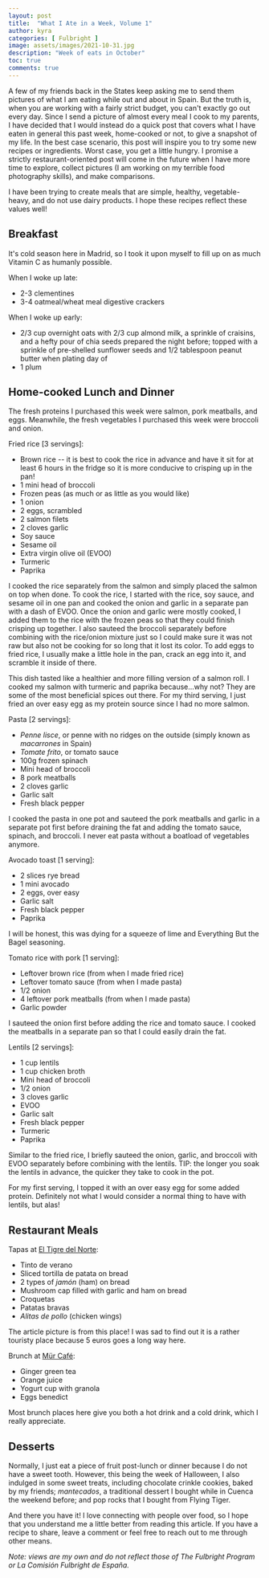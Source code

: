 ```yaml
---
layout: post
title:  "What I Ate in a Week, Volume 1"
author: kyra
categories: [ Fulbright ]
image: assets/images/2021-10-31.jpg
description: "Week of eats in October"
toc: true
comments: true
---
```


A few of my friends back in the States keep asking me to send them pictures of what I am eating while out and about in Spain. But the truth is, when you are working with a fairly strict budget, you can't exactly go out every day. Since I send a picture of almost every meal I cook to my parents, I have decided that I would instead do a quick post that covers what I have eaten in general this past week, home-cooked or not, to give a snapshot of my life. In the best case scenario, this post will inspire you to try some new recipes or ingredients. Worst case, you get a little hungry. I promise a strictly restaurant-oriented post will come in the future when I have more time to explore, collect pictures (I am working on my terrible food photography skills), and make comparisons.

I have been trying to create meals that are simple, healthy, vegetable-heavy, and do not use dairy products. I hope these recipes reflect these values well!

## Breakfast

It's cold season here in Madrid, so I took it upon myself to fill up on as much Vitamin C as humanly possible.

When I woke up late:
- 2-3 clementines
- 3-4 oatmeal/wheat meal digestive crackers

When I woke up early:
- 2/3 cup overnight oats with 2/3 cup almond milk, a sprinkle of craisins, and a hefty pour of chia seeds prepared the night before; topped with a sprinkle of pre-shelled sunflower seeds and 1/2 tablespoon peanut butter when plating day of
- 1 plum

## Home-cooked Lunch and Dinner

The fresh proteins I purchased this week were salmon, pork meatballs, and eggs. Meanwhile, the fresh vegetables I purchased this week were broccoli and onion.

Fried rice [3 servings]:
- Brown rice -- it is best to cook the rice in advance and have it sit for at least 6 hours in the fridge so it is more conducive to crisping up in the pan!
- 1 mini head of broccoli
- Frozen peas (as much or as little as you would like)
- 1 onion
- 2 eggs, scrambled
- 2 salmon filets
- 2 cloves garlic
- Soy sauce
- Sesame oil
- Extra virgin olive oil (EVOO)
- Turmeric
- Paprika

I cooked the rice separately from the salmon and simply placed the salmon on top when done. To cook the rice, I started with the rice, soy sauce, and sesame oil in one pan and cooked the onion and garlic in a separate pan with a dash of EVOO. Once the onion and garlic were mostly cooked, I added them to the rice with the frozen peas so that they could finish crisping up together. I also sauteed the broccoli separately before combining with the rice/onion mixture just so I could make sure it was not raw but also not be cooking for so long that it lost its color. To add eggs to fried rice, I usually make a little hole in the pan, crack an egg into it, and scramble it inside of there.

This dish tasted like a healthier and more filling version of a salmon roll. I cooked my salmon with turmeric and paprika because...why not? They are some of the most beneficial spices out there. For my third serving, I just fried an over easy egg as my protein source since I had no more salmon.

Pasta [2 servings]:
- _Penne lisce_, or penne with no ridges on the outside (simply known as _macarrones_ in Spain)
- _Tomate frito_, or tomato sauce
- 100g frozen spinach
- Mini head of broccoli
- 8 pork meatballs
- 2 cloves garlic
- Garlic salt
- Fresh black pepper

I cooked the pasta in one pot and sauteed the pork meatballs and garlic in a separate pot first before draining the fat and adding the tomato sauce, spinach, and broccoli. I never eat pasta without a boatload of vegetables anymore.

Avocado toast [1 serving]:
- 2 slices rye bread
- 1 mini avocado
- 2 eggs, over easy
- Garlic salt
- Fresh black pepper
- Paprika

I will be honest, this was dying for a squeeze of lime and Everything But the Bagel seasoning.

Tomato rice with pork [1 serving]:
- Leftover brown rice (from when I made fried rice)
- Leftover tomato sauce (from when I made pasta)
- 1/2 onion
- 4 leftover pork meatballs (from when I made pasta)
- Garlic powder

I sauteed the onion first before adding the rice and tomato sauce. I cooked the meatballs in a separate pan so that I could easily drain the fat.

Lentils [2 servings]:
- 1 cup lentils
- 1 cup chicken broth
- Mini head of broccoli
- 1/2 onion
- 3 cloves garlic
- EVOO
- Garlic salt
- Fresh black pepper
- Turmeric
- Paprika

Similar to the fried rice, I briefly sauteed the onion, garlic, and broccoli with EVOO separately before combining with the lentils. TIP: the longer you soak the lentils in advance, the quicker they take to cook in the pot. 

For my first serving, I topped it with an over easy egg for some added protein. Definitely not what I would consider a normal thing to have with lentils, but alas!

## Restaurant Meals

Tapas at [El Tigre del Norte](https://www.tripadvisor.com/Restaurant_Review-g187514-d3752906-Reviews-El_Tigre_del_Norte-Madrid.html):
- Tinto de verano
- Sliced tortilla de patata on bread
- 2 types of _jamón_ (ham) on bread
- Mushroom cap filled with garlic and ham on bread
- Croquetas
- Patatas bravas
- _Alitas de pollo_ (chicken wings)

The article picture is from this place! I was sad to find out it is a rather touristy place because 5 euros goes a long way here.

Brunch at [Mür Café](http://murcafe.es/):
- Ginger green tea
- Orange juice
- Yogurt cup with granola
- Eggs benedict

Most brunch places here give you both a hot drink and a cold drink, which I really appreciate.

## Desserts

Normally, I just eat a piece of fruit post-lunch or dinner because I do not have a sweet tooth. However, this being the week of Halloween, I also indulged in some sweet treats, including chocolate crinkle cookies, baked by my friends; _mantecados_, a traditional dessert I bought while in Cuenca the weekend before; and pop rocks that I bought from Flying Tiger.

And there you have it! I love connecting with people over food, so I hope that you understand me a little better from reading this article. If you have a recipe to share, leave a comment or feel free to reach out to me through other means.

_Note: views are my own and do not reflect those of The Fulbright Program or La Comisión Fulbright de España._
